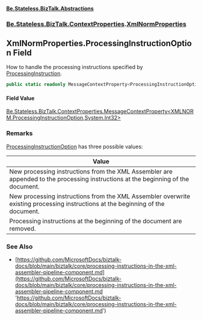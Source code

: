 #### [Be.Stateless.BizTalk.Abstractions](README.md 'README')
### [Be.Stateless.BizTalk.ContextProperties](Be.Stateless.BizTalk.ContextProperties.md 'Be.Stateless.BizTalk.ContextProperties').[XmlNormProperties](XmlNormProperties.md 'Be.Stateless.BizTalk.ContextProperties.XmlNormProperties')

## XmlNormProperties.ProcessingInstructionOption Field

How to handle the processing instructions specified by [ProcessingInstruction](XmlNormProperties.ProcessingInstruction.md 'Be.Stateless.BizTalk.ContextProperties.XmlNormProperties.ProcessingInstruction').

```csharp
public static readonly MessageContextProperty<ProcessingInstructionOption,int> ProcessingInstructionOption;
```

#### Field Value
[Be.Stateless.BizTalk.ContextProperties.MessageContextProperty&lt;](MessageContextProperty_T,TR_.md 'Be.Stateless.BizTalk.ContextProperties.MessageContextProperty<T,TR>')[XMLNORM.ProcessingInstructionOption](https://docs.microsoft.com/en-us/dotnet/api/XMLNORM.ProcessingInstructionOption 'XMLNORM.ProcessingInstructionOption')[,](MessageContextProperty_T,TR_.md 'Be.Stateless.BizTalk.ContextProperties.MessageContextProperty<T,TR>')[System.Int32](https://docs.microsoft.com/en-us/dotnet/api/System.Int32 'System.Int32')[&gt;](MessageContextProperty_T,TR_.md 'Be.Stateless.BizTalk.ContextProperties.MessageContextProperty<T,TR>')

### Remarks

[ProcessingInstructionOption](XmlNormProperties.ProcessingInstructionOption.md 'Be.Stateless.BizTalk.ContextProperties.XmlNormProperties.ProcessingInstructionOption') has three possible values:
            

|Value|
|-|
|New processing instructions from the XML Assembler are appended to the processing instructions at the beginning of the document.|
|New processing instructions from the XML Assembler overwrite existing processing instructions at the beginning of the document.|
|Processing instructions at the beginning of the document are removed.|

### See Also
- [https://github.com/MicrosoftDocs/biztalk-docs/blob/main/biztalk/core/processing-instructions-in-the-xml-assembler-pipeline-component.md](https://github.com/MicrosoftDocs/biztalk-docs/blob/main/biztalk/core/processing-instructions-in-the-xml-assembler-pipeline-component.md 'https://github.com/MicrosoftDocs/biztalk-docs/blob/main/biztalk/core/processing-instructions-in-the-xml-assembler-pipeline-component.md')